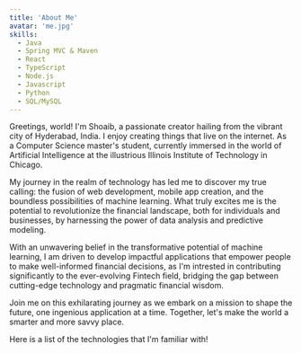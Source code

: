 ```yaml
---
title: 'About Me'
avatar: 'me.jpg'
skills:
  - Java
  - Spring MVC & Maven
  - React
  - TypeScript
  - Node.js
  - Javascript
  - Python
  - SQL/MySQL
---
```


Greetings, world! I'm Shoaib, a passionate creator hailing from the vibrant city of Hyderabad, India. I enjoy creating things that live on the internet. As a Computer Science master's student, currently immersed in the world of Artificial Intelligence at the illustrious Illinois Institute of Technology in Chicago.

My journey in the realm of technology has led me to discover my true calling: the fusion of web development, mobile app creation, and the boundless possibilities of machine learning. What truly excites me is the potential to revolutionize the financial landscape, both for individuals and businesses, by harnessing the power of data analysis and predictive modeling.

With an unwavering belief in the transformative potential of machine learning, I am driven to develop impactful applications that empower people to make well-informed financial decisions, as I'm intrested in contributing significantly to the ever-evolving Fintech field, bridging the gap between cutting-edge technology and pragmatic financial wisdom.

Join me on this exhilarating journey as we embark on a mission to shape the future, one ingenious application at a time. Together, let's make the world a smarter and more savvy place.

Here is a list of the technologies that I'm familiar with!
